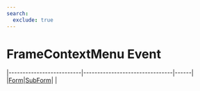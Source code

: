 ```yaml
---
search:
  exclude: true
---
```


<h1 class="heading"><span class="name">FrameContextMenu Event</span></h1>

|--------------------------|--------------------------------|------|
|[Form](../objects/form.md)|[SubForm](../objects/subform.md)|&nbsp;|
